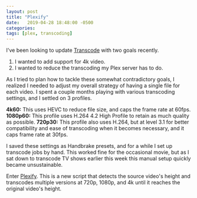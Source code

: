 ```yaml
---
layout: post
title: "Plexify"
date:   2019-04-28 18:48:00 -0500
categories: 
tags: [plex, transcoding]
---
```


I've been looking to update [Transcode](https://github.com/alextall/Transcode) with two goals recently.

1) I wanted to add support for 4k video.
2) I wanted to reduce the transcoding my Plex server has to do.

As I tried to plan how to tackle these somewhat contradictory goals, I realized I needed to adjust my overall strategy of having a single file for each video. I spent a couple months playing with various transcoding settings, and I settled on 3 profiles.

**4k60:** This uses HEVC to reduce file size, and caps the frame rate at 60fps.
**1080p60:** This profile uses H.264 4.2 High Profile to retain as much quality as possible.
**720p30:** This profile also uses H.264, but at level 3.1 for better compatibility and ease of transcoding when it becomes necessary, and it caps frame rate at 30fps.

I saved these settings as Handbrake presets, and for a while I set up transcode jobs by hand. This worked fine for the occasional movie, but as I sat down to transcode TV shows earlier this week this manual setup quickly became unsustainable.

Enter [Plexify](https://github.com/alextall/plexify). This is a new script that detects the source video's height and transcodes multiple versions at 720p, 1080p, and 4k until it reaches the original video's height.
